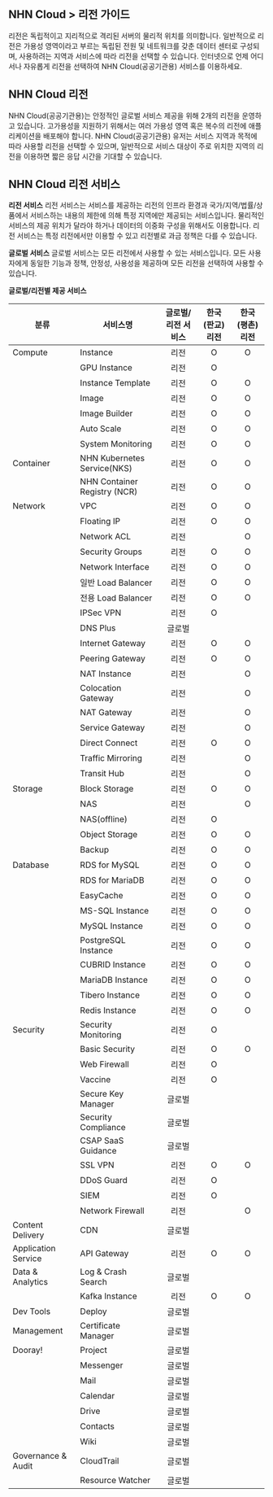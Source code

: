 ## NHN Cloud > 리전 가이드
리전은 독립적이고 지리적으로 격리된 서버의 물리적 위치를 의미합니다.
일반적으로 리전은 가용성 영역이라고 부르는 독립된 전원 및 네트워크를 갖춘 데이터 센터로 구성되며, 사용하려는 지역과 서비스에 따라 리전을 선택할 수 있습니다.
인터넷으로 언제 어디서나 자유롭게 리전을 선택하여 NHN Cloud(공공기관용) 서비스를 이용하세요.

## NHN Cloud 리전
NHN Cloud(공공기관용)는 안정적인 글로벌 서비스 제공을 위해 2개의 리전을 운영하고 있습니다.
고가용성을 지원하기 위해서는 여러 가용성 영역 혹은 복수의 리전에 애플리케이션을 배포해야 합니다.
NHN Cloud(공공기관용) 유저는 서비스 지역과 목적에 따라 사용할 리전을 선택할 수 있으며, 일반적으로 서비스 대상이 주로 위치한 지역의 리전을 이용하면 짧은 응답 시간을 기대할 수 있습니다.

## NHN Cloud 리전 서비스
**리전 서비스**
리전 서비스는 서비스를 제공하는 리전의 인프라 환경과 국가/지역/법률/상품에서 서비스하는 내용의 제한에 의해 특정 지역에만 제공되는 서비스입니다.
물리적인 서비스의 제공 위치가 달라야 하거나 데이터의 이중화 구성을 위해서도 이용합니다.
리전 서비스는 특정 리전에서만 이용할 수 있고 리전별로 과금 정책은 다를 수 있습니다.

**글로벌 서비스**
글로벌 서비스는 모든 리전에서 사용할 수 있는 서비스입니다.
모든 사용자에게 동일한 기능과 정책, 안정성, 사용성을 제공하며 모든 리전을 선택하여 사용할 수 있습니다.

**글로벌/리전별 제공 서비스**

| 분류 | 서비스명 | 글로벌/리전 서비스 | 한국(판교) 리전 | 한국(평촌) 리전 | 
| --- | ---- | :--------: | :-------: | :-------: | 
| Compute | Instance | 리전 | O | O | 
|  | GPU Instance | 리전 | O |  |
|  | Instance Template | 리전 | O | O | 
|  | Image | 리전 | O | O | 
|  | Image Builder  | 리전 | O | O |
|  | Auto Scale | 리전 | O | O | 
|  | System Monitoring | 리전 | O | O |
| Container | NHN Kubernetes Service(NKS) | 리전 | O | O |
|  | NHN Container Registry (NCR) | 리전 | O | O |
| Network | VPC | 리전 | O | O |
|  | Floating IP | 리전 | O | O | 
|  | Network ACL | 리전 |  | O |
|  | Security Groups | 리전 | O | O | 
|  | Network Interface | 리전 | O | O | 
|  | 일반 Load Balancer | 리전 | O | O | 
|  | 전용 Load Balancer | 리전 | O | O | 
|  | IPSec VPN | 리전 | O |  |
|  | DNS Plus | 글로벌 |  |  |
|  | Internet Gateway | 리전 | O | O | 
|  | Peering Gateway | 리전 | O | O | 
|  | NAT Instance | 리전 |  | O |
|  | Colocation Gateway | 리전 |  | O |
|  | NAT Gateway | 리전 |  | O |
|  | Service Gateway | 리전 |  | O |
|  | Direct Connect | 리전 | O | O | 
|  | Traffic Mirroring | 리전 |  | O |
|  | Transit Hub  | 리전 |  | O |
| Storage | Block Storage | 리전 | O | O | 
|  | NAS | 리전 |  | O | 
|  | NAS(offline) | 리전 | O |  | 
|  | Object Storage | 리전 | O | O |
|  | Backup | 리전 | O | O | 
| Database | RDS for MySQL | 리전 | O | O |
|  | RDS for MariaDB | 리전 | O | O | 
|  | EasyCache | 리전 | O | O |
|  | MS-SQL Instance | 리전 | O | O | 
|  | MySQL Instance | 리전 | O | O | 
|  | PostgreSQL Instance | 리전 | O | O | 
|  | CUBRID Instance  | 리전 | O | O | 
|  | MariaDB Instance  | 리전 | O | O | 
|  | Tibero Instance   | 리전 | O | O | 
|  | Redis Instance | 리전 | O | O | 
| Security | Security Monitoring | 리전 | O |  |
|  | Basic Security | 리전 | O | O | 
|  | Web Firewall | 리전 | O |  |
|  | Vaccine | 리전 | O |  |
|  | Secure Key Manager | 글로벌 |  |  | 
|  | Security Compliance | 글로벌 |  |  | 
|  | CSAP SaaS Guidance | 글로벌 |  |  |
|  | SSL VPN | 리전 | O | O |
|  | DDoS Guard | 리전 | O |  |
|  | SIEM | 리전 | O |  | 
|  | Network Firewall | 리전 |  | O |
| Content Delivery | CDN | 글로벌 |  |  |
| Application Service | API Gateway | 리전 | O | O | 
| Data & Analytics | Log & Crash Search | 글로벌 |  |  |
|  | Kafka Instance | 리전 | O | O | 
| Dev Tools | Deploy | 글로벌 |  |  | 
| Management | Certificate Manager | 글로벌 |  |  |
| Dooray! | Project | 글로벌 |  |  |
|  | Messenger | 글로벌 |  |  | 
|  | Mail | 글로벌 |  |  | 
|  | Calendar | 글로벌 |  |  |
|  | Drive | 글로벌 |  |  |
|  | Contacts | 글로벌 |  |  |
|  | Wiki | 글로벌 |  |  |
| Governance & Audit | CloudTrail | 글로벌 |  |  | 
|  | Resource Watcher | 글로벌 |  |  |